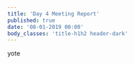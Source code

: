 ```yaml
---
title: 'Day 4 Meeting Report'
published: true
date: '08-01-2019 00:00'
body_classes: 'title-h1h2 header-dark'
---
```


yote
